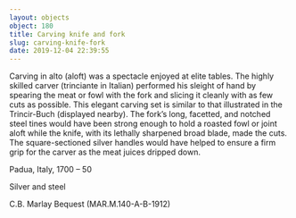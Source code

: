 ```yaml
---
layout: objects
object: 180
title: Carving knife and fork
slug: carving-knife-fork
date: 2019-12-04 22:39:55
---
```

Carving in alto (aloft) was a spectacle enjoyed at elite tables. The highly skilled carver (trinciante in Italian) performed his sleight of hand by spearing the meat or fowl with the fork and slicing it cleanly with as few cuts as possible. This elegant carving set is similar to that illustrated in the Trincir-Buch (displayed nearby). The fork’s long, facetted, and notched steel tines would have been strong enough  to hold a roasted fowl or joint aloft while the  knife, with its lethally sharpened broad blade, made the cuts. The square-sectioned silver handles would have helped to ensure a firm grip for the carver as the meat juices dripped down.  

Padua, Italy, 1700 – 50

Silver and steel  

C.B. Marlay Bequest (MAR.M.140-A-B-1912)
